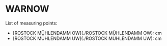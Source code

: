 # WARNOW

List of measuring points:

* [ROSTOCK MÜHLENDAMM OW](./ROSTOCK MÜHLENDAMM OW): <Value topic="rivers/pegel-online/WARNOW/ROSTOCK-MUEHLENDAMM-OW/measurementValue"/> cm
* [ROSTOCK MÜHLENDAMM UW](./ROSTOCK MÜHLENDAMM UW): <Value topic="rivers/pegel-online/WARNOW/ROSTOCK-MUEHLENDAMM-UW/measurementValue"/> cm
